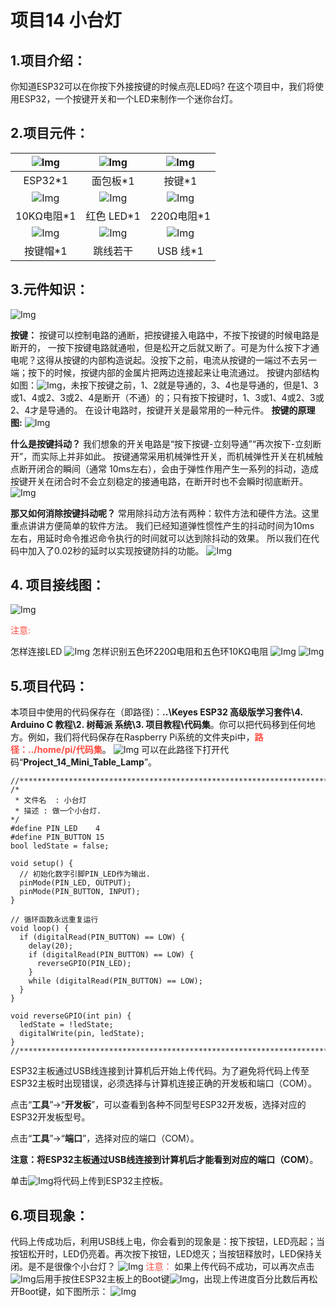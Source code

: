 # 项目14 小台灯

## 1.项目介绍：
你知道ESP32可以在你按下外接按键的时候点亮LED吗? 在这个项目中，我们将使用ESP32，一个按键开关和一个LED来制作一个迷你台灯。

## 2.项目元件：
|![Img](../../../media/ESP32主板img-20230411094400.png)|![Img](../../../media/面包板img-20230411094115.png)|![Img](../../../media/按键img-20230411165446.png)|
| :--: | :--: | :--: |
|ESP32*1|面包板*1|按键*1|
|![Img](../../../media/10KΩ电阻img-20230411165459.png)|![Img](../../../media/红色LEDimg-20230411165633.png)|![Img](../../../media/220Ω电阻img-20230411165643.png)|
|10KΩ电阻*1|红色 LED*1|220Ω电阻*1|
|![Img](../../../media/按键帽img-20230411165736.png)| ![Img](../../../media/跳线img-20230411094511.png)|![Img](../../../media/USB线img-20230407194453.png)|
|按键帽*1|跳线若干|USB 线*1|

## 3.元件知识：
![Img](../../../media/按键元件知识img-20230411165825.png)

**按键：** 按键可以控制电路的通断，把按键接入电路中，不按下按键的时候电路是断开的，
一按下按键电路就通啦，但是松开之后就又断了。可是为什么按下才通电呢？这得从按键的内部构造说起。没按下之前，电流从按键的一端过不去另一端；按下的时候，按键内部的金属片把两边连接起来让电流通过。
按键内部结构如图：![Img](../../../media/按键内部结构img-20230411165831.png)，未按下按键之前，1、2就是导通的，3、4也是导通的，但是1、3或1、4或2、3或2、4是断开（不通）的；只有按下按键时，1、3或1、4或2、3或2、4才是导通的。
在设计电路时，按键开关是最常用的一种元件。
**按键的原理图:**
![Img](../../../media/按键的原理图img-20230411165847.png)
  
**什么是按键抖动？**
我们想象的开关电路是“按下按键-立刻导通”“再次按下-立刻断开”，而实际上并非如此。
按键通常采用机械弹性开关，而机械弹性开关在机械触点断开闭合的瞬间（通常 10ms左右），会由于弹性作用产生一系列的抖动，造成按键开关在闭合时不会立刻稳定的接通电路，在断开时也不会瞬时彻底断开。
![Img](../../../media/按键抖动图img-20230411165917.png)

**那又如何消除按键抖动呢？**
常用除抖动方法有两种：软件方法和硬件方法。这里重点讲讲方便简单的软件方法。
我们已经知道弹性惯性产生的抖动时间为10ms 左右，用延时命令推迟命令执行的时间就可以达到除抖动的效果。
所以我们在代码中加入了0.02秒的延时以实现按键防抖的功能。
![Img](../../../media/消除按键抖动图img-20230411165928.png)

## 4. 项目接线图：
![Img](../../../media/项目14接线图img-20230419173015.png)

<span style="color: rgb(255, 76, 65);">注意: </span>

怎样连接LED 
![Img](../../../media/怎样连接LEDimg-20230411095159.png)
怎样识别五色环220Ω电阻和五色环10KΩ电阻
![Img](../../../media/220Ω电阻×10img-20230411095214.png)
![Img](../../../media/10KΩ电阻×10img-20230411095233.png)

## 5.项目代码：
本项目中使用的代码保存在（即路径)：**..\Keyes ESP32 高级版学习套件\4. Arduino C 教程\2. 树莓派 系统\3. 项目教程\代码集**。你可以把代码移到任何地方。例如，我们将代码保存在Raspberry Pi系统的文件夹pi中，<span style="color: rgb(255, 76, 65);">**路径：../home/pi/代码集**</span>。
![Img](../../../media/Pi系统的文件夹pi中img-20230526081552.png)
可以在此路径下打开代码“**Project_14_Mini_Table_Lamp**”。

```
//**********************************************************************
/* 
 * 文件名  : 小台灯
 * 描述 : 做一个小台灯.
*/
#define PIN_LED    4
#define PIN_BUTTON 15
bool ledState = false;

void setup() {
  // 初始化数字引脚PIN_LED作为输出.
  pinMode(PIN_LED, OUTPUT);
  pinMode(PIN_BUTTON, INPUT);
}

// 循环函数永远重复运行
void loop() {
  if (digitalRead(PIN_BUTTON) == LOW) {
    delay(20);
    if (digitalRead(PIN_BUTTON) == LOW) {
      reverseGPIO(PIN_LED);
    }
    while (digitalRead(PIN_BUTTON) == LOW);
  }
}

void reverseGPIO(int pin) {
  ledState = !ledState;
  digitalWrite(pin, ledState);
}
//**********************************************************************

```
ESP32主板通过USB线连接到计算机后开始上传代码。为了避免将代码上传至ESP32主板时出现错误，必须选择与计算机连接正确的开发板和端口（COM）。

点击“**工具**”→“**开发板**”，可以查看到各种不同型号ESP32开发板，选择对应的ESP32开发板型号。

点击“**工具**”→“**端口**”，选择对应的端口（COM）。

**注意：将ESP32主板通过USB线连接到计算机后才能看到对应的端口（COM）**。

单击![Img](../../../media/上传img-20230418112107.png)将代码上传到ESP32主控板。

## 6.项目现象：
代码上传成功后，利用USB线上电，你会看到的现象是：按下按钮，LED亮起；当按钮松开时，LED仍亮着。再次按下按钮，LED熄灭；当按钮释放时，LED保持关闭。是不是很像个小台灯？
![Img](../../../media/img-20230814091100.png)
<span style="color: rgb(255, 76, 65);">注意：</span> 如果上传代码不成功，可以再次点击![Img](../../../media/上传img-20230418112107.png)后用手按住ESP32主板上的Boot键![Img](../../../media/按住ESP32主板上的Boot键img-20230407184236.png)，出现上传进度百分比数后再松开Boot键，如下图所示：
![Img](../../../media/上传进度百分比数img-20230526094345.png)


















